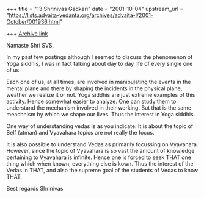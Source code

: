 +++
title = "13 Shrinivas Gadkari"
date = "2001-10-04"
upstream_url = "https://lists.advaita-vedanta.org/archives/advaita-l/2001-October/001936.html"

+++
[Archive link](https://lists.advaita-vedanta.org/archives/advaita-l/2001-October/001936.html)

Namaste Shri SVS,

In my past few postings although I seemed to discuss the
phenomenon of Yoga siddhis, I was in fact talking about
day to day life of every single one of us.

Each one of us, at all times, are involved in manipulating
the events in the mental plane and there by shaping the
incidents in the physical plane, weather we realize it or
not. Yoga siddhis are just extreme examples of this activity.
Hence somewhat easier to analyze. One can study them to
understand the mechanism involved in their working. But that
is the same meachnism by which we shape our lives. Thus
the interest in Yoga siddhis.

One way of understanding vedas is as you indicate: It is about
the topic of Self (atman) and Vyavahara topics are not really
the focus.

It is also possible to understand Vedas as primarily focussing
on Vyavahara. However, since the topic of Vyavahara is so vast
the amount of knowledge pertaining to Vyavahara is infinite. Hence
one is forced to seek THAT one thing which when known, everything
else is kown. Thus the interest of the Vedas in THAT, and also the
supreme goal of the students of Vedas to know THAT.

Best regards
Shrinivas


